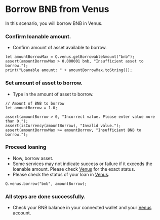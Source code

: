 ```meta-Currency
```

# Borrow BNB from Venus

In this scenario, you will borrow BNB in Venus.

### Confirm loanable amount.

- Confirm amount of asset available to borrow.

```output-Dynamic
let amountBorrowMax = Q.venus.getBorrowableAmount("bnb");
assert(amountBorrowMax > 0.000001 bnb, "Insufficient asset to borrow.");
print("Loanable amount: " + amountBorrowMax.toString());
```

### Set amount of asset to borrow.

- Type in the amount of asset to borrow.

```input BNB
// Amount of BNB to borrow
let amountBorrow = 1.0;
```

```input-Verify
assert(amountBorrow > 0, "Incorrect value. Please enter value more than 0.");
assert(isCurrency(amountBorrow), "Invalid value.");
assert(amountBorrowMax >= amountBorrow, "Insufficient BNB to borrow.");
```

### Proceed loaning

- Now, borrow asset.
- Some services may not indicate success or failure if it exceeds the loanable amount. Please check [Venus](https://app.venus.io/dashboard) for the exact status.
- Please check the status of your loan in [Venus](https://app.venus.io/dashboard).

```taster
Q.venus.borrow("bnb", amountBorrow);
```

### All steps are done successfully.

- Check your BNB balance in your connected wallet and your [Venus](https://app.venus.io/dashboard) account.
